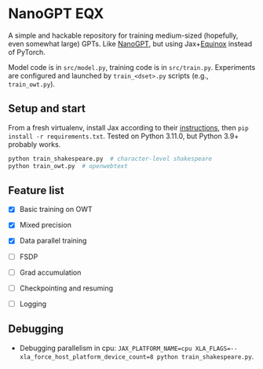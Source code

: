 # NanoGPT EQX
A simple and hackable repository for training medium-sized (hopefully, even somewhat large) GPTs. Like [NanoGPT](https://github.com/karpathy/nanoGPT/), but using Jax+[Equinox](https://github.com/patrick-kidger/equinox) instead of PyTorch. 

Model code is in `src/model.py`, training code is in `src/train.py`. Experiments are configured and launched by `train_<dset>.py` scripts (e.g., `train_owt.py`).

## Setup and start
From a fresh virtualenv, install Jax according to their [instructions](https://jax.readthedocs.io/en/latest/installation.html), then `pip install -r requirements.txt`. Tested on Python 3.11.0, but Python 3.9+ probably works.

```bash
python train_shakespeare.py  # character-level shakespeare
python train_owt.py  # openwebtext
```

## Feature list

 - [x] Basic training on OWT
 - [x] Mixed precision
 - [x] Data parallel training
 - [ ] FSDP
 - [ ] Grad accumulation
 - [ ] Checkpointing and resuming
 - [ ] Logging


## Debugging
* Debugging parallelism in cpu: `JAX_PLATFORM_NAME=cpu XLA_FLAGS=--xla_force_host_platform_device_count=8 python train_shakespeare.py`.